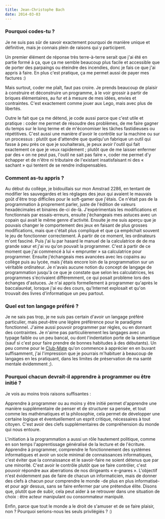 ```yaml
---
title: Jean-Christophe Bach
date: 2014-03-03
---
```


### Pourquoi codes-tu ?

Je ne suis pas sûr de savoir exactement pourquoi de manière unique et
définitive, mais je connais plein de raisons qui y participent.

Un premier élément de réponse très terre-à-terre serait que j'ai été en partie
formé à ça, que ça me semble beaucoup plus facile et accessible que de porter
des parpaings ou éteindre des incendies, donc je fais ce que j'ai appris à
faire. En plus c'est pratique, ça me permet aussi de payer mes factures :)

Mais surtout, coder me plaît, faut pas croire. Je prends beaucoup de plaisir à
construire et déconstruire un programme, à le voir grossir à partir de briques
élémentaires, au fur et à mesure de mes idées, envies et contraintes. C'est
exactement comme jouer aux Lego, mais avec plus de libertés.

Outre le fait que ça me détend, je code aussi parce que c'est utile et pratique
: coder me permet de résoudre des problèmes, de me faire gagner du temps sur le
long terme et de m'économiser les tâches fastidieuses ou répétitives. C'est
aussi une manière d'avoir le contrôle sur la machine ou sur un processus :
plutôt que d'attendre que quelqu'un fabrique un outil qui fasse à peu près ce
que je souhaiterais, je peux avoir l'outil qui fait exactement ce que je veux
rapidement ; plutôt que de me laisser enfermer par des « on ne peut pas,
l'outil ne sait pas faire », coder me permet d'y échapper et de n'être ni
tributaire de l'existant insatisfaisant ni des « sachant » qui tentent de se
rendre indispensables. 

### Comment as-tu appris ?

Au début du collège, je bidouillais sur mon Amstrad 2286, en tentant de
modifier les sauvegardes et les réglages des jeux qui avaient le mauvais goût
d'être trop difficiles pour le soft-gamer que j'étais. Ce n'était pas de la
programmation à proprement parler, juste de l'édition de valeurs hexadécimales
et binaires de-ci de-là. J'expérimentais les modifications et fonctionnais par
essais-erreurs, ensuite j'échangeais mes astuces avec un copain qui avait le
même genre d'activité. Ensuite je me suis aperçu que je pouvais changer le
comportement des jeux en faisant de plus grosses modifications, mais que
c'était plus compliqué et que ça empêchait souvent le jeu de fonctionner
correctement. À partir de ce moment, les ordinateurs m'ont fasciné. Puis j'ai
lu par hasard le manuel de la calculatrice de de ma grande sœur et j'ai vu
qu'on pouvait la programmer. C'est à partir de ce moment que j'ai commencé à
lui « emprunter » sa calculatrice pour programmer. Ensuite j'échangeais mes
avancées avec les copains au collège puis au lycée, mais j'étais encore loin de
la programmation sur un véritable ordinateur. Je n'avais aucune notion du
concept de langage de programmation jusqu'à ce que je constate que selon les
calculatrices, les programmes s'écrivaient différemment, ce qui posait problème
lors des échanges d'astuces. Je n'ai appris formellement à programmer qu'après
le baccalauréat, lorsque j'ai eu des cours, qu'Internet explosait et qu'on
trouvait des livres d'informatique un peu partout.

### Quel est ton langage préféré ?

Je ne sais pas trop, je ne suis pas certain d'avoir un langage préféré
particulier, mais peut-être une légère préférence pour le paradigme
fonctionnel. J'aime aussi pouvoir programmer par règles, ou en donnant des
contraintes. Je n'aime pas particulièrement les langages avec un typage faible
ou un peu bancal, ou dont l'indentation porte de la sémantique (sauf si c'est
pour faire prendre de bonnes habitudes à des débutants). Un peu comme pour le
<a href="https://fr.wikipedia.org/wiki/Club-Mate">Club-Mate</a> qu'on commence
à apprécier en en buvant suffisamment, j'ai l'impression que je pourrais
m'habituer à beaucoup de langages en les pratiquant, dans les limites de
préservation de ma santé mentale évidemment ;).

### Pourquoi chacun devrait-il apprendre à programmer ou être initié ?

Je vois au moins trois raisons suffisantes :

Apprendre à programmer ou au moins y être initié permet d'apprendre une manière
supplémentaire de penser et de structurer sa pensée, et tout comme les
mathématiques et la philosophie, cela permet de développer une certaine logique
et éventuellement un esprit critique, nécessaires à tout citoyen. C'est avoir
des clefs supplémentaires de compréhension du monde qui nous entoure.

L'initiation à la programmation a aussi un rôle hautement politique, comme en
son temps l'apprentissage généralisé de la lecture et de l'écriture. Apprendre
à programmer, comprendre le fonctionnement des systèmes informatiques et avoir
un socle minimal de connaissances informatiques, c'est éviter que la
connaissance et le savoir-faire ne soient détenus que par une minorité. C'est
avoir le contrôle plutôt que se faire contrôler, c'est pouvoir répondre aux
aberrations de nos dirigeants « e-gnares ». L'objectif n'est évidemment pas de
faire de chacun un informaticien, mais de donner des clefs à chacun pour
comprendre le monde -de plus en plus informatisé- et pour agir dessus, sans se
faire enfermer par une prétendue élite. Disons que, plutôt que de subir, cela
peut aider à se retrouver dans une situation de choix : être acteur manipulant
ou consommateur manipulé.

Enfin, parce que tout le monde a le droit de s'amuser et de se faire
plaisir, non ? Pourquoi serions-nous les seuls privilégiés ? :)
